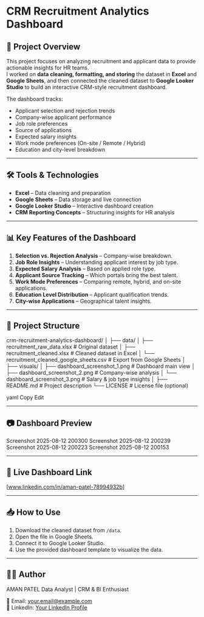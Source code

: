 # CRM Recruitment Analytics Dashboard

## 📌 Project Overview
This project focuses on analyzing recruitment and applicant data to provide actionable insights for HR teams.  
I worked on **data cleaning, formatting, and storing** the dataset in **Excel** and **Google Sheets**, and then connected the cleaned dataset to **Google Looker Studio** to build an interactive CRM-style recruitment dashboard.

The dashboard tracks:
- Applicant selection and rejection trends
- Company-wise applicant performance
- Job role preferences
- Source of applications
- Expected salary insights
- Work mode preferences (On-site / Remote / Hybrid)
- Education and city-level breakdown

---

## 🛠 Tools & Technologies
- **Excel** – Data cleaning and preparation
- **Google Sheets** – Data storage and live connection
- **Google Looker Studio** – Interactive dashboard creation
- **CRM Reporting Concepts** – Structuring insights for HR analysis

---

## 📊 Key Features of the Dashboard
1. **Selection vs. Rejection Analysis** – Company-wise breakdown.
2. **Job Role Insights** – Understanding applicant interest by job type.
3. **Expected Salary Analysis** – Based on applied role type.
4. **Applicant Source Tracking** – Which portals bring the best talent.
5. **Work Mode Preferences** – Comparing remote, hybrid, and on-site applications.
6. **Education Level Distribution** – Applicant qualification trends.
7. **City-wise Applications** – Geographical talent insights.

---

## 📂 Project Structure
crm-recruitment-analytics-dashboard/
│
├── data/
│ ├── recruitment_raw_data.xlsx # Original dataset
│ ├── recruitment_cleaned.xlsx # Cleaned dataset in Excel
│ └── recruitment_cleaned_google_sheets.csv # Export from Google Sheets
│
├── visuals/
│ ├── dashboard_screenshot_1.png # Dashboard main view
│ ├── dashboard_screenshot_2.png # Company-wise analysis
│ └── dashboard_screenshot_3.png # Salary & job type insights
│
├── README.md # Project description
└── LICENSE # License file (optional)

yaml
Copy
Edit

---

## 📷 Dashboard Preview
Screenshot 2025-08-12 200300
Screenshot 2025-08-12 200239
Screenshot 2025-08-12 200223
Screenshot 2025-08-12 200153

---

## 🔗 Live Dashboard Link
[www.linkedin.com/in/aman-patel-78994932b]

---

## 📥 How to Use
1. Download the cleaned dataset from `/data`.
2. Open the file in Google Sheets.
3. Connect it to Google Looker Studio.
4. Use the provided dashboard template to visualize the data.

---

## 👩‍💻 Author
AMAN PATEL
Data Analyst | CRM & BI Enthusiast

📧 Email: your.email@example.com  
🔗 LinkedIn: [Your LinkedIn Profile](YOUR_LINKEDIN_LINK)  
